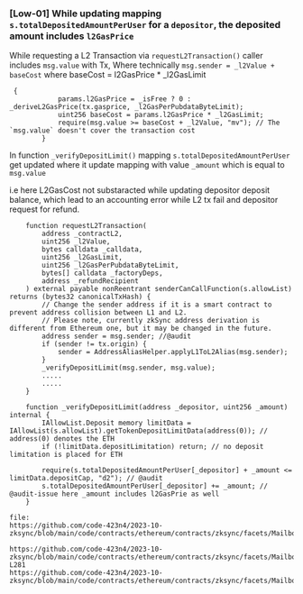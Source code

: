 ### [Low-01] While updating mapping `s.totalDepositedAmountPerUser` for a `depositor`, the deposited amount includes `l2GasPrice`

While requesting a L2 Transaction via `requestL2Transaction()` caller includes `msg.value` with Tx,
Where technically `msg.sender = _l2Value + baseCost`
where baseCost = l2GasPrice * _l2GasLimit
```solidity
 {
            params.l2GasPrice = _isFree ? 0 : _deriveL2GasPrice(tx.gasprice, _l2GasPerPubdataByteLimit);
            uint256 baseCost = params.l2GasPrice * _l2GasLimit; 
            require(msg.value >= baseCost + _l2Value, "mv"); // The `msg.value` doesn't cover the transaction cost
        }
```

In function `_verifyDepositLimit()` mapping `s.totalDepositedAmountPerUser` get updated where it update mapping with value `_amount` which is equal to `msg.value`

i.e here L2GasCost not substaracted while updating depositor deposit balance, which lead to an accounting error while L2 tx fail and depositor request for refund.

```solidity
    function requestL2Transaction(
        address _contractL2,
        uint256 _l2Value,
        bytes calldata _calldata,
        uint256 _l2GasLimit,
        uint256 _l2GasPerPubdataByteLimit,
        bytes[] calldata _factoryDeps,
        address _refundRecipient
    ) external payable nonReentrant senderCanCallFunction(s.allowList) returns (bytes32 canonicalTxHash) {
        // Change the sender address if it is a smart contract to prevent address collision between L1 and L2.
        // Please note, currently zkSync address derivation is different from Ethereum one, but it may be changed in the future.
        address sender = msg.sender; //@audit
        if (sender != tx.origin) {
            sender = AddressAliasHelper.applyL1ToL2Alias(msg.sender);
        }
        _verifyDepositLimit(msg.sender, msg.value);
        .....
        .....
    }
```
```solidity
    function _verifyDepositLimit(address _depositor, uint256 _amount) internal {
        IAllowList.Deposit memory limitData = IAllowList(s.allowList).getTokenDepositLimitData(address(0)); // address(0) denotes the ETH
        if (!limitData.depositLimitation) return; // no deposit limitation is placed for ETH

        require(s.totalDepositedAmountPerUser[_depositor] + _amount <= limitData.depositCap, "d2"); // @audit
        s.totalDepositedAmountPerUser[_depositor] += _amount; // @audit-issue here _amount includes l2GasPrie as well
    }
```

```
file:
https://github.com/code-423n4/2023-10-zksync/blob/main/code/contracts/ethereum/contracts/zksync/facets/Mailbox.sol#L261

https://github.com/code-423n4/2023-10-zksync/blob/main/code/contracts/ethereum/contracts/zksync/facets/Mailbox.sol#L275-L281
https://github.com/code-423n4/2023-10-zksync/blob/main/code/contracts/ethereum/contracts/zksync/facets/Mailbox.sol#L306
```